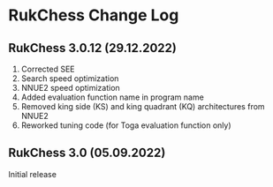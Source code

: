 # RukChess Change Log

## RukChess 3.0.12 (29.12.2022)

1. Corrected SEE
2. Search speed optimization
3. NNUE2 speed optimization
4. Added evaluation function name in program name
5. Removed king side (KS) and king quadrant (KQ) architectures from NNUE2
6. Reworked tuning code (for Toga evaluation function only)

## RukChess 3.0 (05.09.2022)

Initial release
